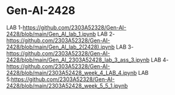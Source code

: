 # Gen-AI-2428
LAB 1-https://github.com/2303A52328/Gen-AI-2428/blob/main/Gen_AI_lab_1.ipynb
LAB 2-https://github.com/2303A52328/Gen-AI-2428/blob/main/Gen_AI_lab_2(2428).ipynb
LAB 3-https://github.com/2303A52328/Gen-AI-2428/blob/main/Gen_AI_2303A52428_lab_3_ass_3.ipynb
LAB 4-https://github.com/2303A52328/Gen-AI-2428/blob/main/2303A52428_week_4_LAB_4.ipynb
LAB 5:https://github.com/2303A52328/Gen-AI-2428/blob/main/2303A52428_week_5_5_1.ipynb
